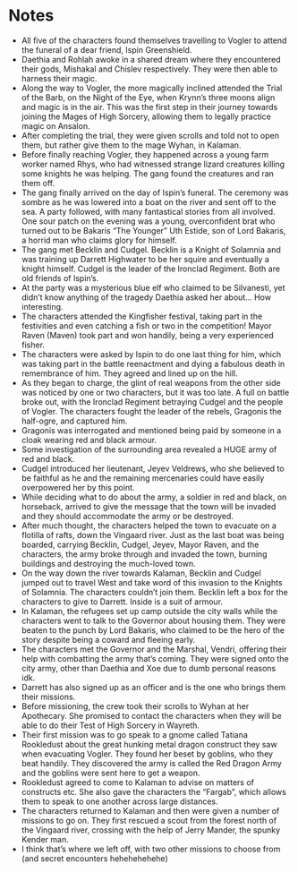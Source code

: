 # Notes

- All five of the characters found themselves travelling to Vogler to attend the funeral of a dear friend, Ispin Greenshield.
- Daethia and Rohlah awoke in a shared dream where they encountered their gods, Mishakal and Chislev respectively. They were then able to harness their magic.
- Along the way to Vogler, the more magically inclined attended the Trial of the Barb, on the Night of the Eye, when Krynn’s three moons align and magic is in the air. This was the first step in their journey towards joining the Mages of High Sorcery, allowing them to legally practice magic on Ansalon.
- After completing the trial, they were given scrolls and told not to open them, but rather give them to the mage Wyhan, in Kalaman.
- Before finally reaching Vogler, they happened across a young farm worker named Rhys, who had witnessed strange lizard creatures killing some knights he was helping. The gang found the creatures and ran them off.
- The gang finally arrived on the day of Ispin’s funeral. The ceremony was sombre as he was lowered into a boat on the river and sent off to the sea. A party followed, with many fantastical stories from all involved. One sour patch on the evening was a young, overconfident brat who turned out to be Bakaris “The Younger” Uth Estide, son of Lord Bakaris, a horrid man who claims glory for himself.
- The gang met Becklin and Cudgel. Becklin is a Knight of Solamnia and was training up Darrett Highwater to be her squire and eventually a knight himself. Cudgel is the leader of the Ironclad Regiment. Both are old friends of Ispin’s.
- At the party was a mysterious blue elf who claimed to be Silvanesti, yet didn’t know anything of the tragedy Daethia asked her about… How interesting.
- The characters attended the Kingfisher festival, taking part in the festivities and even catching a fish or two in the competition! Mayor Raven (Maven) took part and won handily, being a very experienced fisher.
- The characters were asked by Ispin to do one last thing for him, which was taking part in the battle reenactment and dying a fabulous death in remembrance of him. They agreed and lined up on the hill.
- As they began to charge, the glint of real weapons from the other side was noticed by one or two characters, but it was too late. A full on battle broke out, with the Ironclad Regiment betraying Cudgel and the people of Vogler. The characters fought the leader of the rebels, Gragonis the half-ogre, and captured him.
- Gragonis was interrogated and mentioned being paid by someone in a cloak wearing red and black armour.
- Some investigation of the surrounding area revealed a HUGE army of red and black.
- Cudgel introduced her lieutenant, Jeyev Veldrews, who she believed to be faithful as he and the remaining mercenaries could have easily overpowered her by this point.
- While deciding what to do about the army, a soldier in red and black, on horseback, arrived to give the message that the town will be invaded and they should accommodate the army or be destroyed.
- After much thought, the characters helped the town to evacuate on a flotilla of rafts, down the Vingaard river. Just as the last boat was being boarded, carrying Becklin, Cudgel, Jeyev, Mayor Raven, and the characters, the army broke through and invaded the town, burning buildings and destroying the much-loved town.
- On the way down the river towards Kalaman, Becklin and Cudgel jumped out to travel West and take word of this invasion to the Knights of Solamnia. The characters couldn’t join them. Becklin left a box for the characters to give to Darrett. Inside is a suit of armour.
- In Kalaman, the refugees set up camp outside the city walls while the characters went to talk to the Governor about housing them. They were beaten to the punch by Lord Bakaris, who claimed to be the hero of the story despite being a coward and fleeing early.
- The characters met the Governor and the Marshal, Vendri, offering their help with combatting the army that’s coming. They were signed onto the city army, other than Daethia and Xoe due to dumb personal reasons idk.
- Darrett has also signed up as an officer and is the one who brings them their missions.
- Before missioning, the crew took their scrolls to Wyhan at her Apothecary. She promised to contact the characters when they will be able to do their Test of High Sorcery in Wayreth.
- Their first mission was to go speak to a gnome called Tatiana Rookledust about the great hunking metal dragon construct they saw when evacuating Vogler. They found her beset by goblins, who they beat handily. They discovered the army is called the Red Dragon Army and the goblins were sent here to get a weapon.
- Rookledust agreed to come to Kalaman to advise on matters of constructs etc. She also gave the characters the “Fargab”, which allows them to speak to one another across large distances.
- The characters returned to Kalaman and then were given a number of missions to go on. They first rescued a scout from the forest north of the Vingaard river, crossing with the help of Jerry Mander, the spunky Kender man.
- I think that’s where we left off, with two other missions to choose from (and secret encounters hehehehehehe)